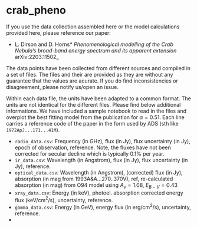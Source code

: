 # crab_pheno
If you use the data collection assembled here or the model calculations provided here, please reference our paper:

* L. Dirson and D. Horns* _Phenomenological modelling of the Crab Nebula’s broad-band
energy spectrum and its apparent extension_ arXiv:2203.11502_

The data points have been collected from different sources and compiled in a set of files. The files and their are provided as they are without
any guarantee that the values are acurate.  If you do find inconsistencies or disagreement, please notify us/open an issue.

Within each data file, the units have been adapted to a common format. The units are not identical for the different files. Please find below 
additional informations. We have included a sample notebook to read in the files and overplot the best fitting model from the publication for
$\alpha=0.51$. Each line carries a reference code of the paper in the form used by ADS (sth like `1972ApJ...171...41M`).

  * `radio_data.csv`: Frequency (in GHz), flux (in Jy), flux uncertainty (in Jy), epoch of observation, reference. Note, the fluxes have not been corrected for secular decline which is typically 0.1% per year. 
  * `ir_data.csv`: Wavelength (in Angstrom), flux (in Jy), flux uncertainty (in Jy), reference. 
  * `optical_data.csv`: Wavelength (in Angstrom), (corrected) flux (in Jy), absorption (in mag from 1993A&A...270..370V), ref, re-calculated absorption (in mag) from O94 model using $A_v=1.08$, $E_{B-V}=0.43$
  * `xray_data.csv`: Energy (in keV), photoel. absorption corrected energy flux (keV/cm$^2$/s), uncertainty, reference.
  * `gamma_data.csv`: Energy (in GeV), energy flux (in erg/cm$^2$/s), uncertainty, reference.
  * 
